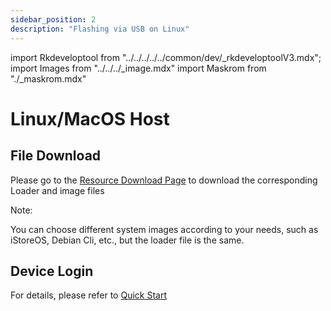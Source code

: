```yaml
---
sidebar_position: 2
description: "Flashing via USB on Linux"
---
```


import Rkdeveloptool from "../../../../../common/dev/\_rkdeveloptoolV3.mdx";
import Images from "../../../\_image.mdx"
import Maskrom from "./\_maskrom.mdx"

# Linux/MacOS Host

## File Download

Please go to the [Resource Download Page](../../../download) to download the corresponding Loader and image files

Note:

You can choose different system images according to your needs, such as iStoreOS, Debian Cli, etc., but the loader file is the same.
<Rkdeveloptool>
<Maskrom/>
</Rkdeveloptool>

## Device Login

For details, please refer to [Quick Start](../../quick-start)
